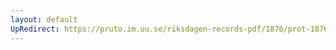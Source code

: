 ```yaml
---
layout: default
UpRedirect: https://pruto.im.uu.se/riksdagen-records-pdf/1876/prot-1876--ak--042/prot-1876--ak--042_048.pdf
---
```

